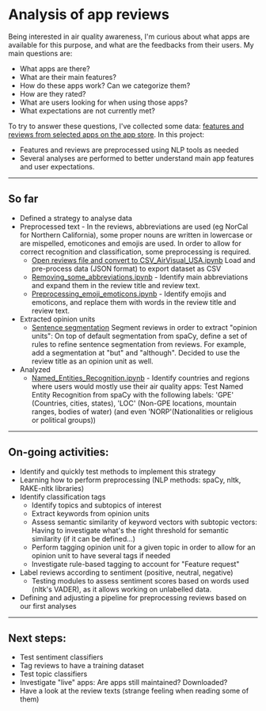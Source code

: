 # Analysis of app reviews

Being interested in air quality awareness, I'm curious about what apps are available for this purpose, and what are the feedbacks from their users.
My main questions are:
* What apps are there?
* What are their main features?
* How do these apps work? Can we categorize them?
* How are they rated?
* What are users looking for when using those apps?
* What expectations are not currently met?


To try to answer these questions, I've collected some data: [features and reviews from selected apps on the app store](https://github.com/linetonthat/appstore_scraping/). 
In this project:
* Features and reviews are preprocessed using NLP tools as needed
* Several analyses are performed to better understand main app features and user expectations.

---
## So far
* Defined a strategy to analyse data
* Preprocessed text - In the reviews, abbreviations are used (eg NorCal for Northern California), some proper nouns are written in lowercase or are mispelled, emoticones and emojis are used. In order to allow for correct recognition and classification, some preprocessing is required.
   - [Open reviews file and convert to CSV_AirVisual_USA.ipynb](https://github.com/linetonthat/app_reviews_analysis/blob/master/preprocessing/Open%20reviews%20file%20and%20convert%20to%20CSV_AirVisual_USA.ipynb) Load and pre-process data (JSON format) to export dataset as CSV
   - [Removing_some_abbreviations.ipynb](https://github.com/linetonthat/app_reviews_analysis/blob/master/preprocessing/Removing_some_abbreviations.ipynb) - Identify main abbreviations and expand them in the review title and review text.
   - [Preprocessing_emoji_emoticons.ipynb](https://github.com/linetonthat/app_reviews_analysis/blob/master/preprocessing/Preprocessing_emoji_emoticons.ipynb) - Identify emojis and emoticons, and replace them with words in the review title and review text.
* Extracted opinion units
   - [Sentence segmentation](https://github.com/linetonthat/app_reviews_analysis/blob/master/NLP/Testing%20sentence%20segmentation.ipynb) Segment reviews in order to extract "opinion units": On top of default segmentation from spaCy, define a set of rules to refine sentence segmentation from reviews. For example, add a segmentation at "but" and "although". Decided to use the review title as an opinion unit as well.
* Analyzed
   - [Named_Entities_Recognition.ipynb](https://github.com/linetonthat/app_reviews_analysis/blob/master/NLP/Named_Entities_Recognition.ipynb) - Identify countries and regions where users would mostly use their air quality apps: Test Named Entity Recognition from spaCy with the following labels: 'GPE' (Countries, cities, states), 'LOC' (Non-GPE locations, mountain ranges, bodies of water) (and even 'NORP'(Nationalities or religious or political groups))

---
## On-going activities:
* Identify and quickly test methods to implement this strategy
* Learning how to perform preprocessing (NLP methods: spaCy, nltk, RAKE-nltk libraries)
* Identify classification tags
   - Identify topics and subtopics of interest
   - Extract keywords from opinion units
   - Assess semantic similarity of keyword vectors with subtopic vectors: Having to investigate what's the right threshold for semantic similarity (if it can be defined...)
   - Perform tagging opinion unit for a given topic in order to allow for an opinion unit to have several tags if needed
   - Investigate rule-based tagging to account for "Feature request"
* Label reviews according to sentiment (positive, neutral, negative)
   * Testing modules to assess sentiment scores based on words used (nltk's VADER), as it allows working on unlabelled data. 
* Defining and adjusting a pipeline for preprocessing reviews based on our first analyses


---
## Next steps:
* Test sentiment classifiers
* Tag reviews to have a training dataset
* Test topic classifiers
* Investigate "live" apps: Are apps still maintained? Downloaded?
* Have a look at the review texts (strange feeling when reading some of them)
   
